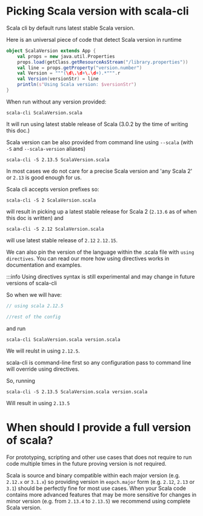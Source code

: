 <!--
  File was generated from based on docs/cookbooks/scala-versions.md, do not edit manually!
-->


# Picking Scala version with scala-cli

Scala cli by default runs latest stable Scala version.

Here is an universal piece of code that detect Scala version in runtime

```scala name:ScalaVersion.scala
object ScalaVersion extends App {
    val props = new java.util.Properties
    props.load(getClass.getResourceAsStream("/library.properties"))
    val line = props.getProperty("version.number")
    val Version = """(\d\.\d+\.\d+).*""".r
    val Version(versionStr) = line
    println(s"Using Scala version: $versionStr")
}
```

When run without any version provided:

```scala-cli
scala-cli ScalaVersion.scala
```

<!-- Expected-regex:
Using Scala version: 2.*
-->


It will run using latest stable release of Scala (3.0.2 by the time of writing this doc.)

Scala version can be also provided from command line using `--scala` (with `-S` and `--scala-version` aliases)

```scala-cli
scala-cli -S 2.13.5 ScalaVersion.scala
```
<!-- Expected:
Using Scala version: 2.13.5
-->

In most cases we do not care for a precise Scala version and 'any Scala 2' or `2.13` is good enough for us. 

Scala cli accepts version prefixes so:

```scala-cli
scala-cli -S 2 ScalaVersion.scala
```
<!-- Expected:
Using Scala version: 2/.*
-->

will result in picking up a latest stable release for Scala 2 (`2.13.6` as of when this doc is written) and

```scala-cli
scala-cli -S 2.12 ScalaVersion.scala
```
<!-- Expected:
Using Scala version: 2\.12\..*
-->

will use latest stable release of `2.12` `2.12.15`.


We can also pin the version of the language within the .scala file with `using directives`. You can read our more how using directives works in documentation and examples.

:::info
Using directives syntax is still experimental and may change in future versions of scala-cli


So when we will have:

```scala name:version.scala
// using scala 2.12.5

//rest of the config
```

and run

```scala-cli
scala-cli ScalaVersion.scala version.scala
```

We will reulst in using `2.12.5`. 

scala-cli is command-line first so any configuration pass to command line will override using directives.

So, running 

```scala-cli
scala-cli -S 2.13.5 ScalaVersion.scala version.scala
```

Will result in using `2.13.5`

<!-- Expected:
Using Scala version: 2\.12\..*
-->

# When should I provide a full version of scala?

For prototyping, scripting and other use cases that does not require to run code multiple times in the future proving version is not required. 

Scala is source and binary compatible within each major version (e.g. `2.12.x` or `3.1.x`) so providing version in `eopch.major` form (e.g. `2.12`, `2.13` or `3.1`) should be perfectly fine for most use cases. When your Scala code contains more advanced features that may be more sensitive for changes in minor version (e.g. from `2.13.4` to `2.13.5`) we recommend using complete Scala version.